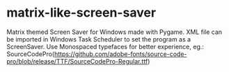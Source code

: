 # matrix-like-screen-saver
Matrix themed Screen Saver for Windows made with Pygame.
XML file can be imported in Windows Task Scheduler to set the program as a ScreenSaver.
Use Monospaced typefaces for better experience, eg.: SourceCodePro(https://github.com/adobe-fonts/source-code-pro/blob/release/TTF/SourceCodePro-Regular.ttf)
